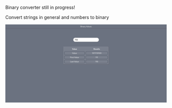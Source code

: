 Binary converter still in progress!

Convert strings in general and numbers to binary

<img src="./imagens/binaryConverter_numbers.png" title="Image of the binary converter" alt="Image of the binary converter">